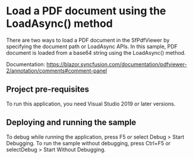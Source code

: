 # Load a PDF document using the LoadAsync() method
There are two ways to load a PDF document in the SfPdfViewer by specifying the document path or LoadAsync APIs. In this sample, PDF document is loaded from a base64 string using the LoadAsync() method.

Documentation: https://blazor.syncfusion.com/documentation/pdfviewer-2/annotation/comments#comment-panel

## Project pre-requisites
To run this application, you need Visual Studio 2019 or later versions.

## Deploying and running the sample
To debug while running the application, press F5 or select Debug > Start Debugging. To run the sample without debugging, press Ctrl+F5 or selectDebug > Start Without Debugging.